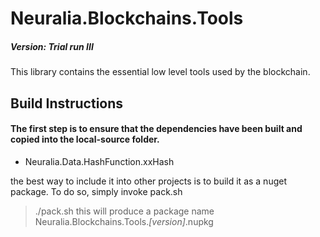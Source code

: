 # Neuralia.Blockchains.Tools

##### Version:  Trial run III

This library contains the essential low level tools used by the blockchain.


## Build Instructions

#### The first step is to ensure that the dependencies have been built and copied into the local-source folder.

 - Neuralia.Data.HashFunction.xxHash

the best way to include it into other projects is to build it as a nuget package. 
To do so, simply invoke pack.sh
> ./pack.sh
this will produce a package name Neuralia.Blockchains.Tools.*[version]*.nupkg
